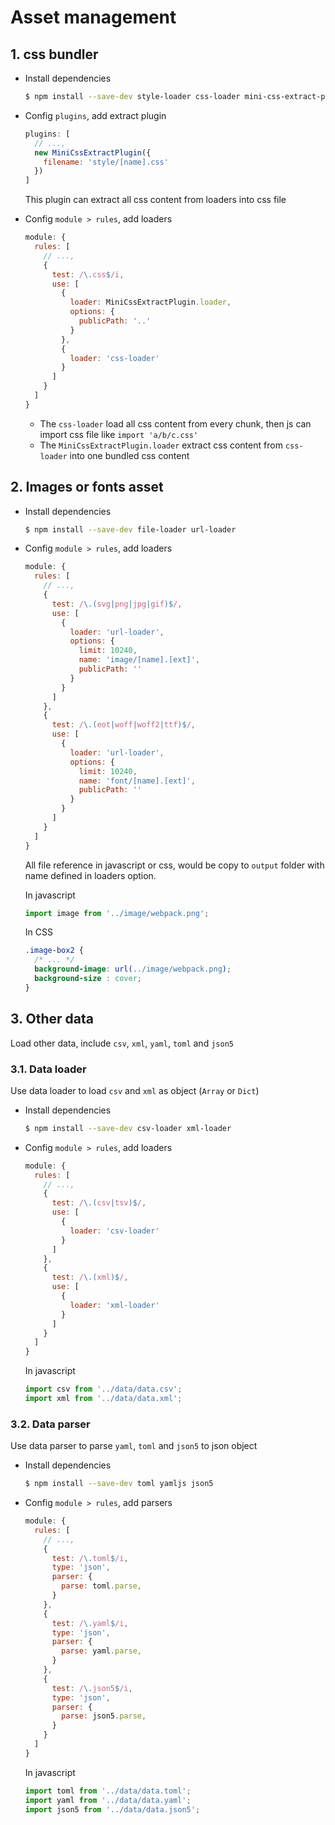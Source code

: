 # Asset management

## 1. css bundler

- Install dependencies

  ```bash
  $ npm install --save-dev style-loader css-loader mini-css-extract-plugin
  ```

- Config `plugins`, add extract plugin

  ```javascript
  plugins: [
    // ...,
    new MiniCssExtractPlugin({
      filename: 'style/[name].css'
    })
  ]
  ```

  This plugin can extract all css content from loaders into css file

- Config `module > rules`, add loaders

  ```javascript
  module: {
    rules: [
      // ...,
      {
        test: /\.css$/i,
        use: [
          {
            loader: MiniCssExtractPlugin.loader,
            options: {
              publicPath: '..'
            }
          },
          {
            loader: 'css-loader'
          }
        ]
      }
    ]
  }
  ```

  - The `css-loader` load all css content from every chunk, then js can import css file like `import 'a/b/c.css'`
  - The `MiniCssExtractPlugin.loader` extract css content from `css-loader` into one bundled css content

## 2. Images or fonts asset

- Install dependencies

  ```bash
  $ npm install --save-dev file-loader url-loader
  ```

- Config `module > rules`, add loaders

  ```javascript
  module: {
    rules: [
      // ...,
      {
        test: /\.(svg|png|jpg|gif)$/,
        use: [
          {
            loader: 'url-loader',
            options: {
              limit: 10240,
              name: 'image/[name].[ext]',
              publicPath: ''
            }
          }
        ]
      },
      {
        test: /\.(eot|woff|woff2|ttf)$/,
        use: [
          {
            loader: 'url-loader',
            options: {
              limit: 10240,
              name: 'font/[name].[ext]',
              publicPath: ''
            }
          }
        ]
      }
    ]
  }
  ```

  All file reference in javascript or css, would be copy to `output` folder with name defined in loaders option.

  In javascript

  ```javascript
  import image from '../image/webpack.png';
  ```

  In CSS

  ```css
  .image-box2 {
    /* ... */
    background-image: url(../image/webpack.png);
    background-size : cover;
  }
  ```

## 3. Other data

Load other data, include `csv`, `xml`, `yaml`, `toml` and `json5`

### 3.1. Data loader

Use data loader to load `csv` and `xml` as object (`Array` or `Dict`)

- Install dependencies

  ```bash
  $ npm install --save-dev csv-loader xml-loader
  ```

- Config `module > rules`, add loaders

  ```javascript
  module: {
    rules: [
      // ...,
      {
        test: /\.(csv|tsv)$/,
        use: [
          {
            loader: 'csv-loader'
          }
        ]
      },
      {
        test: /\.(xml)$/,
        use: [
          {
            loader: 'xml-loader'
          }
        ]
      }
    ]
  }
  ```

  In javascript

  ```javascript
  import csv from '../data/data.csv';
  import xml from '../data/data.xml';
  ```

### 3.2. Data parser

Use data parser to parse `yaml`, `toml` and `json5` to json object

- Install dependencies

  ```bash
  $ npm install --save-dev toml yamljs json5
  ```

- Config `module > rules`, add parsers

  ```javascript
  module: {
    rules: [
      // ...,
      {
        test: /\.toml$/i,
        type: 'json',
        parser: {
          parse: toml.parse,
        }
      },
      {
        test: /\.yaml$/i,
        type: 'json',
        parser: {
          parse: yaml.parse,
        }
      },
      {
        test: /\.json5$/i,
        type: 'json',
        parser: {
          parse: json5.parse,
        }
      }
    ]
  }
  ```

  In javascript

  ```javascript
  import toml from '../data/data.toml';
  import yaml from '../data/data.yaml';
  import json5 from '../data/data.json5';
  ```
